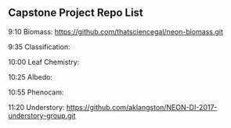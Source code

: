 ## Capstone Project Repo List

9:10 Biomass: https://github.com/thatsciencegal/neon-biomass.git

9:35 Classification: 

10:00 Leaf Chemistry:

10:25 Albedo: 

10:55 Phenocam: 

11:20 Understory: https://github.com/aklangston/NEON-DI-2017-understory-group.git
